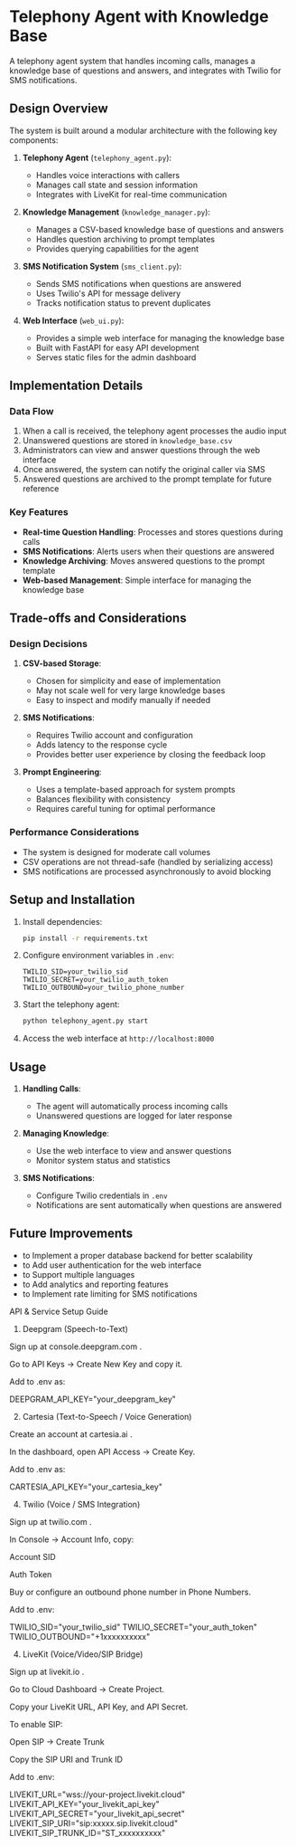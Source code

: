 # Telephony Agent with Knowledge Base

A telephony agent system that handles incoming calls, manages a knowledge base of questions and answers, and integrates with Twilio for SMS notifications.

## Design Overview

The system is built around a modular architecture with the following key components:

1. **Telephony Agent** (`telephony_agent.py`):
   - Handles voice interactions with callers
   - Manages call state and session information
   - Integrates with LiveKit for real-time communication

2. **Knowledge Management** (`knowledge_manager.py`):
   - Manages a CSV-based knowledge base of questions and answers
   - Handles question archiving to prompt templates
   - Provides querying capabilities for the agent

3. **SMS Notification System** (`sms_client.py`):
   - Sends SMS notifications when questions are answered
   - Uses Twilio's API for message delivery
   - Tracks notification status to prevent duplicates

4. **Web Interface** (`web_ui.py`):
   - Provides a simple web interface for managing the knowledge base
   - Built with FastAPI for easy API development
   - Serves static files for the admin dashboard

## Implementation Details

### Data Flow
1. When a call is received, the telephony agent processes the audio input
2. Unanswered questions are stored in `knowledge_base.csv`
3. Administrators can view and answer questions through the web interface
4. Once answered, the system can notify the original caller via SMS
5. Answered questions are archived to the prompt template for future reference

### Key Features
- **Real-time Question Handling**: Processes and stores questions during calls
- **SMS Notifications**: Alerts users when their questions are answered
- **Knowledge Archiving**: Moves answered questions to the prompt template
- **Web-based Management**: Simple interface for managing the knowledge base

## Trade-offs and Considerations

### Design Decisions
1. **CSV-based Storage**:
   - Chosen for simplicity and ease of implementation
   - May not scale well for very large knowledge bases
   - Easy to inspect and modify manually if needed

2. **SMS Notifications**:
   - Requires Twilio account and configuration
   - Adds latency to the response cycle
   - Provides better user experience by closing the feedback loop

3. **Prompt Engineering**:
   - Uses a template-based approach for system prompts
   - Balances flexibility with consistency
   - Requires careful tuning for optimal performance

### Performance Considerations
- The system is designed for moderate call volumes
- CSV operations are not thread-safe (handled by serializing access)
- SMS notifications are processed asynchronously to avoid blocking

## Setup and Installation

1. Install dependencies:
   ```bash
   pip install -r requirements.txt
   ```

2. Configure environment variables in `.env`:
   ```
   TWILIO_SID=your_twilio_sid
   TWILIO_SECRET=your_twilio_auth_token
   TWILIO_OUTBOUND=your_twilio_phone_number
   ```

3. Start the telephony agent:
   ```bash
   python telephony_agent.py start
   ```

4. Access the web interface at `http://localhost:8000`

## Usage

1. **Handling Calls**:
   - The agent will automatically process incoming calls
   - Unanswered questions are logged for later response

2. **Managing Knowledge**:
   - Use the web interface to view and answer questions
   - Monitor system status and statistics

3. **SMS Notifications**:
   - Configure Twilio credentials in `.env`
   - Notifications are sent automatically when questions are answered

## Future Improvements

- to Implement a proper database backend for better scalability
- to Add user authentication for the web interface
- to Support multiple languages
- to Add analytics and reporting features
- to Implement rate limiting for SMS notifications



API & Service Setup Guide

1. Deepgram (Speech-to-Text)

Sign up at console.deepgram.com
.

Go to API Keys → Create New Key and copy it.

Add to .env as:

DEEPGRAM_API_KEY="your_deepgram_key"

2. Cartesia (Text-to-Speech / Voice Generation)

Create an account at cartesia.ai
.

In the dashboard, open API Access → Create Key.

Add to .env as:

CARTESIA_API_KEY="your_cartesia_key"

4. Twilio (Voice / SMS Integration)

Sign up at twilio.com
.

In Console → Account Info, copy:

Account SID

Auth Token

Buy or configure an outbound phone number in Phone Numbers.

Add to .env:

TWILIO_SID="your_twilio_sid"
TWILIO_SECRET="your_auth_token"
TWILIO_OUTBOUND="+1xxxxxxxxxx"

4. LiveKit (Voice/Video/SIP Bridge)

Sign up at livekit.io
.

Go to Cloud Dashboard → Create Project.

Copy your LiveKit URL, API Key, and API Secret.

To enable SIP:

Open SIP → Create Trunk

Copy the SIP URI and Trunk ID

Add to .env:

LIVEKIT_URL="wss://your-project.livekit.cloud"
LIVEKIT_API_KEY="your_livekit_api_key"
LIVEKIT_API_SECRET="your_livekit_api_secret"
LIVEKIT_SIP_URI="sip:xxxxx.sip.livekit.cloud"
LIVEKIT_SIP_TRUNK_ID="ST_xxxxxxxxxx"